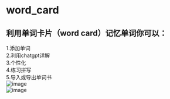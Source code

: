 # word_card
 ## 利用单词卡片（word card）记忆单词你可以：  
 1.添加单词  
 2.利用chatgpt详解  
 3.个性化  
 4.练习拼写  
 5.导入或导出单词书  
![image](https://github.com/user-attachments/assets/c5561d92-5b0e-45ca-8547-d4b6f95d4b1b)  
![image](https://github.com/user-attachments/assets/18ea0d19-d4af-4b23-9bc3-887d25defc65)
